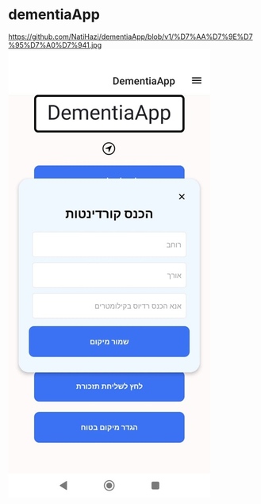 # dementiaApp
https://github.com/NatiHazi/dementiaApp/blob/v1/%D7%AA%D7%9E%D7%95%D7%A0%D7%941.jpg
![alt text](https://github.com/NatiHazi/dementiaApp/blob/v1/%D7%AA%D7%9E%D7%95%D7%A0%D7%941.jpg)
